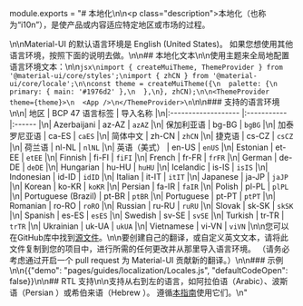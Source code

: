 module.exports = "# 本地化\n\n<p class=\"description\">本地化（也称为“i10n”），是使产品或内容适应特定地区或市场的过程。</p>\n\nMaterial-UI 的默认语言环境是 English (United States)。 如果您想使用其他语言环境，按照下面的说明去做。\n\n## 本地化文本\n\n使用主题来全局地配置语言环境文本：\n\n```jsx\nimport { createMuiTheme, ThemeProvider } from '@material-ui/core/styles';\nimport { zhCN } from '@material-ui/core/locale';\n\nconst theme = createMuiTheme({\n  palette: {\n    primary: { main: '#1976d2' },\n  },\n}, zhCN);\n\n<ThemeProvider theme={theme}>\n  <App />\n</ThemeProvider>\n```\n\n### 支持的语言环境\n\n| 地区                  | BCP 47 语言标签 | 导入名称   |\n|:------------------- |:----------- |:------ |\n| Azerbaijani         | az-AZ       | `azAZ` |\n| 保加利亚语               | bg-BG       | `bgBG` |\n| 加泰罗尼亚语              | ca-ES       | `caES` |\n| 简体中文                | zh-CN       | `zhCN` |\n| 捷克语                 | cs-CZ       | `csCZ` |\n| 荷兰语                 | nl-NL       | `nlNL` |\n| 英语（美式）              | en-US       | `enUS` |\n| Estonian            | et-EE       | `etEE` |\n| Finnish             | fi-FI       | `fiFI` |\n| French              | fr-FR       | `frFR` |\n| German              | de-DE       | `deDE` |\n| Hungarian           | hu-HU       | `huHU` |\n| Icelandic           | is-IS       | `isIS` |\n| Indonesian          | id-ID       | `idID` |\n| Italian             | it-IT       | `itIT` |\n| Japanese            | ja-JP       | `jaJP` |\n| Korean              | ko-KR       | `koKR` |\n| Persian             | fa-IR       | `faIR` |\n| Polish              | pl-PL       | `plPL` |\n| Portuguese (Brazil) | pt-BR       | `ptBR` |\n| Portuguese          | pt-PT       | `ptPT` |\n| Romanian            | ro-RO       | `roRO` |\n| Russian             | ru-RU       | `ruRU` |\n| Slovak              | sk-SK       | `skSK` |\n| Spanish             | es-ES       | `esES` |\n| Swedish             | sv-SE       | `svSE` |\n| Turkish             | tr-TR       | `trTR` |\n| Ukrainian           | uk-UA       | `ukUA` |\n| Vietnamese          | vi-VN       | `viVN` |\n\n您可以在GitHub库中找到[源文件](https://github.com/Foso/material-ui/blob/master/packages/material-ui/src/locale/index.js)。\n\n要创建自己的翻译，或自定义英文文本，请将此文件复制到您的项目中，进行所需的任何更改并从那里导入语言环境。 （请务必考虑通过开启一个 pull request 为 Material-UI 贡献新的翻译。）\n\n### 示例\n\n{{\"demo\": \"pages/guides/localization/Locales.js\", \"defaultCodeOpen\": false}}\n\n## RTL 支持\n\n支持从右到左的语言，如阿拉伯语（Arabic）、波斯语（Persian ）或希伯来语（Hebrew ）。 遵循[本指南](/guides/right-to-left/)使用它们。\n"